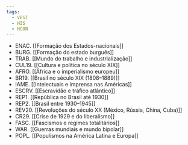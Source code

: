 ```yaml
---
tags:
  - VEST
  - HIS
  - HCON
---
```

- ENAC. [[Formação dos Estados-nacionais]]
- BURG. [[Formação do estado burguês]]
- TRAB. [[Mundo do trabalho e industrialização]]
- CUL19. [[Cultura e política no século XIX]]
- AFRO. [[África e o imperialismo europeu]]
- BR19. [[Brasil no século XIX (1808–1889)]]
- IAME. [[Intelectuais e imprensa nas Américas]]
- ESCRV. [[Escravidão e tráfico atlântico]]
- REP1. [[República no Brasil até 1930]]
- REP2. [[Brasil entre 1930–1945]]
- REV20. [[Revoluções do século XX (México, Rússia, China, Cuba)]]
- CR29. [[Crise de 1929 e do liberalismo]]
- FASC. [[Fascismos e regimes totalitários]]
- WAR. [[Guerras mundiais e mundo bipolar]]
- POPL. [[Populismos na América Latina e Europa]]